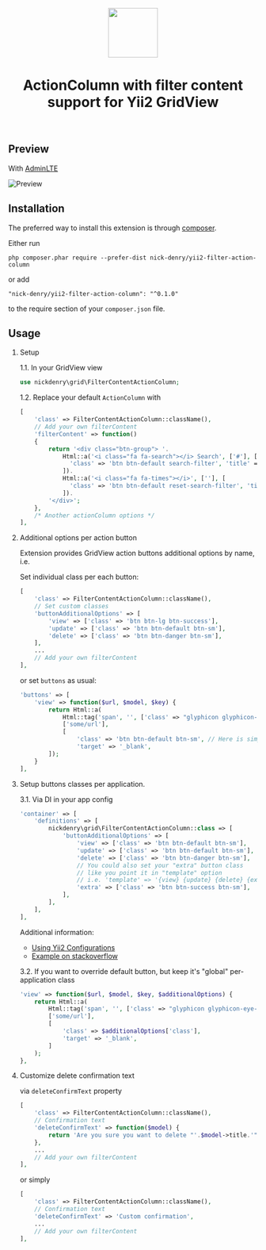<p align="center">
    <a href="https://github.com/yiisoft" target="_blank">
        <img src="https://avatars0.githubusercontent.com/u/993323" height="100px">
    </a>
    <h1 align="center">ActionColumn with filter content support for Yii2 GridView</h1>
    <br>
</p>

Preview
-------
With [AdminLTE](https://github.com/dmstr/yii2-adminlte-asset)

![Preview](https://user-images.githubusercontent.com/1450983/36687251-1a90755a-1b3a-11e8-88d9-9f13ccca7b1f.png)




Installation
------------

The preferred way to install this extension is through [composer](http://getcomposer.org/download/).

Either run

```
php composer.phar require --prefer-dist nick-denry/yii2-filter-action-column
```

or add

```
"nick-denry/yii2-filter-action-column": "^0.1.0"
```

to the require section of your `composer.json` file.

Usage
-----


1. Setup

    1.1. In your GridView view

    ```php
    use nickdenry\grid\FilterContentActionColumn;
    ```

    1.2. Replace your default `ActionColumn` with

    ```php
    [
        'class' => FilterContentActionColumn::className(),
        // Add your own filterContent
        'filterContent' => function()
        {
            return '<div class="btn-group"> '.
                Html::a('<i class="fa fa-search"></i> Search', ['#'], [
                  'class' => 'btn btn-default search-filter', 'title' => 'Find page',
                ]).
                Html::a('<i class="fa fa-times"></i>', [''], [
                  'class' => 'btn btn-default reset-search-filter', 'title' => 'Reset filter',
                ]).
            '</div>';
        },
        /* Another actionColumn options */
    ],
    ```

2. Additional options per action button

    Extension provides GridView action buttons additional options by name, i.e.

    Set individual class per each button:

    ```php
    [
        'class' => FilterContentActionColumn::className(),
        // Set custom classes
        'buttonAdditionalOptions' => [
            'view' => ['class' => 'btn btn-lg btn-success'],
            'update' => ['class' => 'btn btn-default btn-sm'],
            'delete' => ['class' => 'btn btn-danger btn-sm'],
        ],
        ...
        // Add your own filterContent
    ],
    ```

    or set `buttons` as usual:

    ```php
    'buttons' => [
        'view' => function($url, $model, $key) {
            return Html::a(
                Html::tag('span', '', ['class' => "glyphicon glyphicon-eye-open"]),
                ['some/url'],
                [
                    'class' => 'btn btn-default btn-sm', // Here is simple string class
                    'target' => '_blank',
            ]);
        }
    ],
    ```

3. Setup buttons classes per application.

    3.1. Via DI in your app config

    ```php
    'container' => [
        'definitions' => [
            nickdenry\grid\FilterContentActionColumn::class => [
                'buttonAdditionalOptions' => [
                    'view' => ['class' => 'btn btn-default btn-sm'],
                    'update' => ['class' => 'btn btn-default btn-sm'],
                    'delete' => ['class' => 'btn btn-danger btn-sm'],
                    // You could also set your "extra" button class
                    // like you point it in "template" option
                    // i.e. 'template' => '{view} {update} {delete} {extra}',
                    'extra' => ['class' => 'btn btn-success btn-sm'],
                ],
            ],
        ],
    ],
    ```

    Additional information:
    - [Using Yii2 Configurations](http://www.yiiframework.com/doc-2.0/guide-concept-configurations.html#application-configurations)
    - [Example on stackoverflow](https://stackoverflow.com/a/27210083/5434698)

    3.2. If you want to override default button, but keep it's "global" per-application class

    ```php
    'view' => function($url, $model, $key, $additionalOptions) {
        return Html::a(
            Html::tag('span', '', ['class' => "glyphicon glyphicon-eye-open"]),
            ['some/url'],
            [
                'class' => $additionalOptions['class'],
                'target' => '_blank',
            ]
        );
    },
    ```

4. Customize delete confirmation text

    via `deleteConfirmText` property

    ```php
    [
        'class' => FilterContentActionColumn::className(),
        // Confirmation text
        'deleteConfirmText' => function($model) {
            return 'Are you sure you want to delete "'.$model->title.'" page?';
        },
        ...
        // Add your own filterContent
    ],
    ```

    or simply

    ```php
    [
        'class' => FilterContentActionColumn::className(),
        // Confirmation text
        'deleteConfirmText' => 'Custom confirmation',
        ...
        // Add your own filterContent
    ],
    ```
